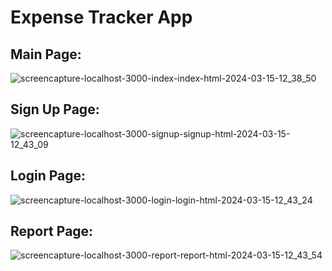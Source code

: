 # Expense Tracker App
## Main Page:
![screencapture-localhost-3000-index-index-html-2024-03-15-12_38_50](https://github.com/SPrathamesh15/groupChatApp/assets/82035865/43be7e7d-8393-4c36-8928-b5f02fe5a917)

## Sign Up Page:
![screencapture-localhost-3000-signup-signup-html-2024-03-15-12_43_09](https://github.com/SPrathamesh15/groupChatApp/assets/82035865/d97bd289-0afb-4814-b808-3274a4792963)

## Login Page:
![screencapture-localhost-3000-login-login-html-2024-03-15-12_43_24](https://github.com/SPrathamesh15/groupChatApp/assets/82035865/973d4b4a-323a-4116-a2b2-5258e60f2c3c)

## Report Page: 
![screencapture-localhost-3000-report-report-html-2024-03-15-12_43_54](https://github.com/SPrathamesh15/groupChatApp/assets/82035865/d109f7ea-b5e9-499f-8df6-977b67ea3cb8)
